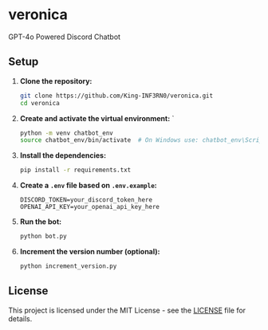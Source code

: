 # veronica
GPT-4o Powered Discord Chatbot

## Setup

1. **Clone the repository:**

   ```sh
   git clone https://github.com/King-INF3RN0/veronica.git
   cd veronica
   ```

2. **Create and activate the virtual environment:**
`
   ```sh
   python -m venv chatbot_env
   source chatbot_env/bin/activate  # On Windows use: chatbot_env\Scripts\activate
   ```

3. **Install the dependencies:**

   ```sh
   pip install -r requirements.txt
   ```

4. **Create a `.env` file based on `.env.example`:**

   ```plaintext
   DISCORD_TOKEN=your_discord_token_here
   OPENAI_API_KEY=your_openai_api_key_here
   ```

5. **Run the bot:**

   ```sh
   python bot.py
   ```

6. **Increment the version number (optional):**

   ```sh
   python increment_version.py
   ```

## License

This project is licensed under the MIT License - see the [LICENSE](LICENSE) file for details.
